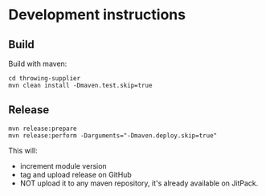 # Development instructions


## Build
Build with maven:

```
cd throwing-supplier
mvn clean install -Dmaven.test.skip=true
```

## Release

```
mvn release:prepare
mvn release:perform -Darguments="-Dmaven.deploy.skip=true"
```

This will:
- increment module version
- tag and upload release on GitHub
- NOT upload it to any maven repository, it's already available on JitPack.
